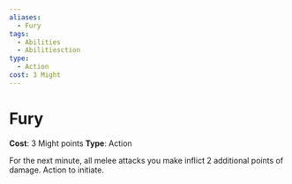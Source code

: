 ```yaml
---
aliases:
  - Fury
tags:
  - Abilities
  - Abilitiesction
type:
  - Action
cost: 3 Might
---
```


# Fury

**Cost**: 3 Might points
**Type**: Action

For the next minute, all melee attacks you make inflict 2 additional points of damage. Action to initiate.
